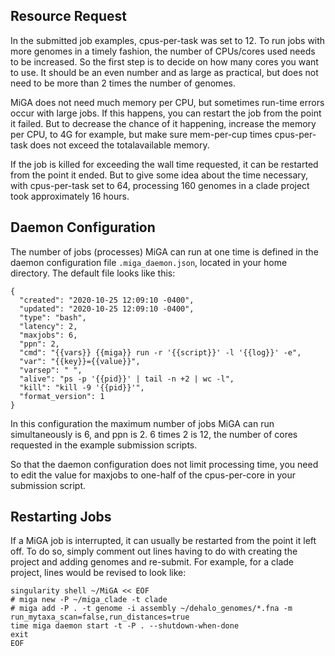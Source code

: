 ## Resource Request

In the submitted job examples, cpus-per-task was set to 12. To run jobs with more genomes in a timely fashion, the number of CPUs/cores used needs to be increased. So the first step is to decide on how many cores you want to use. It should be an even number and as large as practical, but does not need to be more than 2 times the number of genomes.

MiGA does not need much memory per CPU, but sometimes run-time errors occur with large jobs. If this happens, you can restart the job from the point it failed. But to decrease the chance of it happening, increase the memory per CPU, to 4G for example, but make sure mem-per-cup times cpus-per-task does not exceed the totalavailable memory.  

If the job is killed for exceeding the wall time requested, it can be restarted from the point it ended. But to give some idea about the time necessary, with cpus-per-task set to 64, processing 160 genomes in a clade project took approximately 16 hours.  

## Daemon Configuration

The number of jobs (processes) MiGA can run at one time is defined in the daemon configuration file ```.miga_daemon.json```, located in your home directory. The default file looks like this:  

```
{
  "created": "2020-10-25 12:09:10 -0400",
  "updated": "2020-10-25 12:09:10 -0400",
  "type": "bash",
  "latency": 2,
  "maxjobs": 6,
  "ppn": 2,
  "cmd": "{{vars}} {{miga}} run -r '{{script}}' -l '{{log}}' -e",
  "var": "{{key}}={{value}}",
  "varsep": " ",
  "alive": "ps -p '{{pid}}' | tail -n +2 | wc -l",
  "kill": "kill -9 '{{pid}}'",
  "format_version": 1
}
```

In this configuration the maximum number of jobs MiGA can run simultaneously is 6, and ppn is 2. 6 times 2 is 12, the number of cores requested in the example submission scripts.

So that the daemon configuration does not limit processing time, you need to edit the value for maxjobs to one-half of the cpus-per-core in your submission script.  

## Restarting Jobs

If a MiGA job is interrupted, it can usually be restarted from the point it left off. To do so, simply comment out lines having to do with creating the project and adding genomes and re-submit. For example, for a clade project, lines would be revised to look like:  


```
singularity shell ~/MiGA << EOF
# miga new -P ~/miga_clade -t clade
# miga add -P . -t genome -i assembly ~/dehalo_genomes/*.fna -m run_mytaxa_scan=false,run_distances=true
time miga daemon start -t -P . --shutdown-when-done
exit
EOF
```
